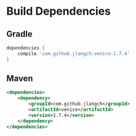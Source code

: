 # Build Dependencies


## Gradle

```groovy
dependencies {
    compile 'com.github.jlangch:venice:1.7.4'
}
```

## Maven

```xml
<dependencies>
    <dependency>
        <groupId>com.github.jlangch</groupId>
        <artifactId>venice</artifactId>
        <version>1.7.4</version>
    </dependency>
</dependencies>
```
